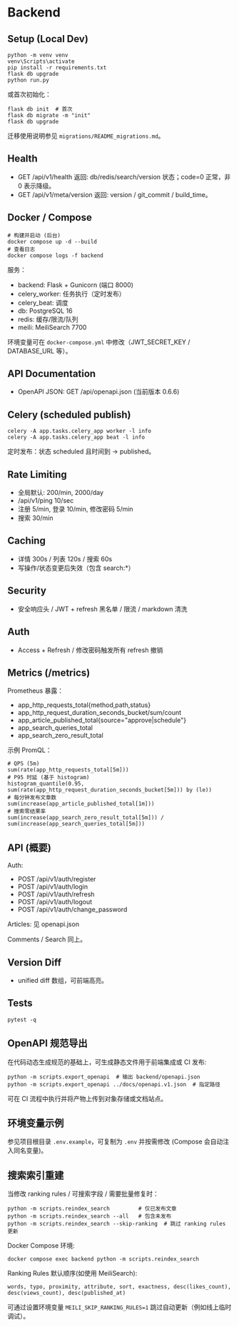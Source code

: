 # Backend

## Setup (Local Dev)
```
python -m venv venv
venv\Scripts\activate
pip install -r requirements.txt
flask db upgrade
python run.py
```

或首次初始化：
```
flask db init  # 首次
flask db migrate -m "init"
flask db upgrade
```

迁移使用说明参见 `migrations/README_migrations.md`。

## Health
- GET /api/v1/health 返回: db/redis/search/version 状态；code=0 正常，非 0 表示降级。
- GET /api/v1/meta/version 返回: version / git_commit / build_time。

## Docker / Compose
```
# 构建并启动 (后台)
docker compose up -d --build
# 查看日志
docker compose logs -f backend
```
服务：
- backend: Flask + Gunicorn (端口 8000)
- celery_worker: 任务执行（定时发布）
- celery_beat: 调度
- db: PostgreSQL 16
- redis: 缓存/限流/队列
- meili: MeiliSearch 7700

环境变量可在 `docker-compose.yml` 中修改（JWT_SECRET_KEY / DATABASE_URL 等）。

## API Documentation
- OpenAPI JSON: GET /api/openapi.json (当前版本 0.6.6)

## Celery (scheduled publish)
```
celery -A app.tasks.celery_app worker -l info
celery -A app.tasks.celery_app beat -l info
```
定时发布：状态 scheduled 且时间到 -> published。

## Rate Limiting
- 全局默认: 200/min, 2000/day
- /api/v1/ping 10/sec
- 注册 5/min, 登录 10/min, 修改密码 5/min
- 搜索 30/min

## Caching
- 详情 300s / 列表 120s / 搜索 60s
- 写操作/状态变更后失效（包含 search:*）

## Security
- 安全响应头 / JWT + refresh 黑名单 / 限流 / markdown 清洗

## Auth
- Access + Refresh / 修改密码触发所有 refresh 撤销

## Metrics (/metrics)
Prometheus 暴露：
- app_http_requests_total{method,path,status}
- app_http_request_duration_seconds_bucket/sum/count
- app_article_published_total{source="approve|schedule"}
- app_search_queries_total
- app_search_zero_result_total

示例 PromQL：
```
# QPS (5m)
sum(rate(app_http_requests_total[5m]))
# P95 时延 (基于 histogram)
histogram_quantile(0.95, sum(rate(app_http_request_duration_seconds_bucket[5m])) by (le))
# 每分钟发布文章数
sum(increase(app_article_published_total[1m]))
# 搜索零结果率
sum(increase(app_search_zero_result_total[5m])) / sum(increase(app_search_queries_total[5m]))
```

## API (概要)
Auth:
- POST /api/v1/auth/register
- POST /api/v1/auth/login
- POST /api/v1/auth/refresh
- POST /api/v1/auth/logout
- POST /api/v1/auth/change_password

Articles: 见 openapi.json

Comments / Search 同上。

## Version Diff
- unified diff 数组，可前端高亮。

## Tests
```
pytest -q
```

## OpenAPI 规范导出

在代码动态生成规范的基础上，可生成静态文件用于前端集成或 CI 发布:

```
python -m scripts.export_openapi  # 输出 backend/openapi.json
python -m scripts.export_openapi ../docs/openapi.v1.json  # 指定路径
```

可在 CI 流程中执行并将产物上传到对象存储或文档站点。

## 环境变量示例
参见项目根目录 `.env.example`，可复制为 `.env` 并按需修改 (Compose 会自动注入同名变量)。

## 搜索索引重建
当修改 ranking rules / 可搜索字段 / 需要批量修复时：
```
python -m scripts.reindex_search         # 仅已发布文章
python -m scripts.reindex_search --all   # 包含未发布
python -m scripts.reindex_search --skip-ranking  # 跳过 ranking rules 更新
```
Docker Compose 环境:
```
docker compose exec backend python -m scripts.reindex_search
```

Ranking Rules 默认顺序(如使用 MeiliSearch):
```
words, typo, proximity, attribute, sort, exactness, desc(likes_count), desc(views_count), desc(published_at)
```
可通过设置环境变量 `MEILI_SKIP_RANKING_RULES=1` 跳过自动更新（例如线上临时调试）。
